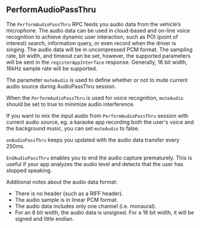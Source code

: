 ## PerformAudioPassThru

The `PerformAudioPassThru` RPC feeds you audio data from the vehicle’s microphone. The audio data can be used in cloud-based and on-line voice recognition to achieve dynamic user interaction, such as POI (point of interest) search, information query, or even record when the driver is singing. The audio data will be in uncompressed PCM format. The sampling rate, bit width, and timeout can be set, however, the supported parameters will be sent in the `registerAppInterface` response. Generally, 16 bit width, 16kHz sample rate will be supported.

The parameter `muteAudio` is used to define whether or not to mute current audio source during AudioPassThru session.

When the `PerformAudioPassThru` is used for voice recognition, `muteAudio` should be set to true to minimize audio interference.

If you want to mix the input audio from `PerformAudioPassThru` session with current audio source, eg. a karaoke app recording both the user's voice and the background music, you can set `muteAudio` to false.

`onAudioPassThru` keeps you updated with the audio data transfer every 250ms.

`EndAudioPassThru` enables you to end the audio capture prematurely. This is useful if your app analyzes the audio level and detects that the user has stopped speaking.

Additional notes about the audio data format:

- There is no header (such as a RIFF header).
- The audio sample is in linear PCM format.
- The audio data includes only one channel (i.e. monaural).
- For an 8 bit width, the audio data is unsigned. For a 16 bit width, it will be signed and little endian.